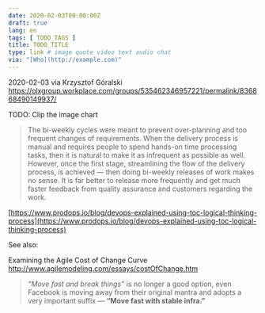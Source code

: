 ```yaml
---
date: 2020-02-03T00:00:00Z
draft: true
lang: en
tags: [ TODO_TAGS ]
title: TODO_TITLE
type: link # image quote video text audio chat
via: "[Who](http://example.com)"
---
```



2020-02-03 via Krzysztof Góralski‎
https://olxgroup.workplace.com/groups/535462346957221/permalink/836868490149937/

TODO: Clip the image chart

> The bi-weekly cycles were meant to prevent over-planning and too frequent changes of requirements. When the delivery process is manual and requires people to spend hands-on time processing tasks, then it is natural to make it as infrequent as possible as well. However, once the first stage, streamlining the flow of the delivery process, is achieved — then doing bi-weekly releases of work makes no sense. It is far better to release more frequently and get much faster feedback from quality assurance and customers regarding the work.

[https://www.prodops.io/blog/devops-explained-using-toc-logical-thinking-process](https://www.prodops.io/blog/devops-explained-using-toc-logical-thinking-process)

See also:

Examining the Agile Cost of Change Curve
http://www.agilemodeling.com/essays/costOfChange.htm

> _“Move fast and break things”_ is no longer a good option, even Facebook is moving away from their original mantra and adopts a very important suffix — **“Move fast with stable infra.”**

